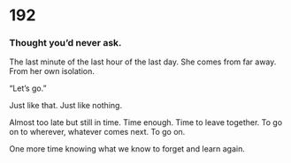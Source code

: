 # 192

### Thought you’d never ask.

The last minute of the last hour of the last day. She comes from far away. From her own isolation. 

“Let’s go.”

Just like that. Just like nothing.

Almost too late but still in time. Time enough. Time to leave together. To go on to wherever, whatever comes next. To go on.

One more time knowing what we know to forget and learn again.